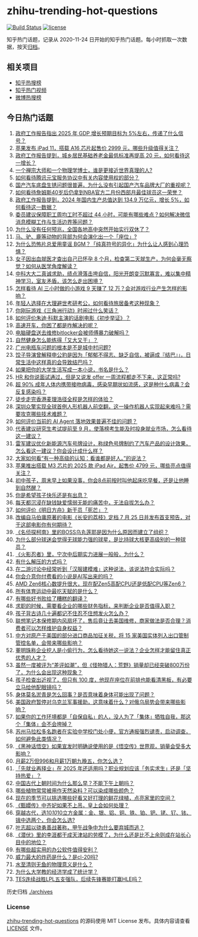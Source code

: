 # zhihu-trending-hot-questions

[![Build Status](https://github.com/justjavac/zhihu-trending-hot-questions/workflows/ci/badge.svg?branch=master)](https://github.com/justjavac/zhihu-trending-hot-questions/actions)
[![license](https://img.shields.io/github/license/justjavac/zhihu-trending-hot-questions)](https://github.com/justjavac/zhihu-trending-hot-questions/blob/master/LICENSE)

知乎热门话题，记录从 2020-11-24
日开始的知乎热门话题。每小时抓取一次数据，按天[归档](./archives)。

## 相关项目

- [知乎热搜榜](https://github.com/justjavac/zhihu-trending-top-search)
- [知乎热门视频](https://github.com/justjavac/zhihu-trending-hot-video)
- [微博热搜榜](https://github.com/justjavac/weibo-trending-hot-search)

## 今日热门话题

<!-- BEGIN -->
<!-- 最后更新时间 Wed Mar 05 2025 11:22:42 GMT+0800 (China Standard Time) -->

1. [政府工作报告指出 2025 年 GDP 增长预期目标为 5%左右，传递了什么信号？](https://www.zhihu.com/question/14099771798)
1. [苹果发布 iPad 11，搭载 A16 芯片起售价 2999 元，哪些升级值得关注？](https://www.zhihu.com/question/14070686016)
1. [政府工作报告提到，城乡居民基础养老金最低标准再提高 20 元，如何看待这一增长？](https://www.zhihu.com/question/14102823600)
1. [一个禅宗大师和一个物理学博士，谁是更接近世界真理的人?](https://www.zhihu.com/question/13477985488)
1. [如何看待腾讯元宝服务协议中有关内容使用权的部分？](https://www.zhihu.com/question/13745075789)
1. [国产汽车底盘生锈问题很普遍，为什么没有引起国产汽车品牌大厂的重视呢？](https://www.zhihu.com/question/1411270721)
1. [如何看待詹姆斯40岁后仍拿到NBA官方二月份西部月最佳球员这一荣誉？](https://www.zhihu.com/question/14083472515)
1. [政府工作报告提到，2024 年国内生产总值达到 134.9 万亿元，增长 5%，如何看待这一数据？](https://www.zhihu.com/question/14098596015)
1. [委员建议保障职工周均工时不超过 44 小时，可能有哪些难点？如何解决微信消息模糊工作与生活边界等问题？](https://www.zhihu.com/question/14092748037)
1. [为什么没有任何预兆，全国各地高中突然开始实行双休了？](https://www.zhihu.com/question/13959562576)
1. [马、驴、鹿等动物的背部为何会演化出一个「座位」?](https://www.zhihu.com/question/13732515026)
1. [为什么恐怖片总爱用童谣 BGM？「纯真符号的异化」为什么让人感到心理恐惧？](https://www.zhihu.com/question/13321420564)
1. [女子因出血就医才查出自己已怀孕 8 个月，检查第二天就生产，为何会毫无察觉？如何从医学角度解读？](https://www.zhihu.com/question/14012249111)
1. [中科大大二真诚求助，绩点滑落击垮自信，阳光开朗变沉默寡言，难以集中精神学习，室友矛盾，该怎么走出困境？](https://www.zhihu.com/question/13878436765)
1. [怎样看待 AI 三小时做的小游戏 9 天赚了 12 万？会对游戏行业产生怎样的影响？](https://www.zhihu.com/question/14003476657)
1. [年轻人选择在大理避世考研考公，如何看待旅居备考这种现象？](https://www.zhihu.com/question/13574032833)
1. [你刚玩游戏《三角洲行动》时闹过什么笑话？](https://www.zhihu.com/question/13193363279)
1. [如何评价朱迪·科默主演的话剧电影《初步举证》？](https://www.zhihu.com/question/528054910)
1. [高速开车，你困了都是咋解决的呢？](https://www.zhihu.com/question/12185940208)
1. [电脑硬盘送去维修bitlocker会被师傅暴力破解吗？](https://www.zhihu.com/question/10752870590)
1. [自然健身怎么能练得「又大又干」？](https://www.zhihu.com/question/13664551042)
1. [广州电瓶车问题的根本是不是城中村问题?](https://www.zhihu.com/question/1805861128)
1. [饺子导演曾解释申公豹是因为「郁郁不得志、缺乏自信，被逼成『结巴』」，日常生活中这样真的会导致结巴吗？](https://www.zhihu.com/question/12098893724)
1. [如果把你的大学生活写成一本小说，书名是什么？](https://www.zhihu.com/question/13184216984)
1. [HR 和你说面试通过，但是又说发 offer 一周流程都走不下来，这正常吗?](https://www.zhihu.com/question/13665922389)
1. [超 90% 成年人体内携带接吻病毒，感染早期状如流感，这是种什么病毒？会反复感染吗？](https://www.zhihu.com/question/12283628028)
1. [徒步走完香港麦理浩径全程是怎样的体验？](https://www.zhihu.com/question/36189869)
1. [深圳众擎实现全球首例人形机器人前空翻，这一操作机器人实现起来难吗？需要攻克哪些技术难题？](https://www.zhihu.com/question/13205823990)
1. [如何评价当前的 AI Agent 落地效果普遍不佳的问题？](https://www.zhihu.com/question/13476251758)
1. [代表建议研究生考试提前至 9 月，使落榜考生能及时投身就业市场，怎么看待这一建议？](https://www.zhihu.com/question/14033860499)
1. [雷军建议优化新能源汽车号牌设计，称绿色号牌制约了汽车产品的设计效果，怎么看这一建议？你会设计成什么样？](https://www.zhihu.com/question/14007440808)
1. [大家如何看“有一种高级的认知：看谁都是好人。”的说法？](https://www.zhihu.com/question/10483674959)
1. [苹果推出搭载 M3 芯片的 2025 款 iPad Air，起售价 4799 元，哪些亮点值得关注？](https://www.zhihu.com/question/14068872895)
1. [初中孩子，周末早上如果没事，你会8点前按时叫他起床吃早餐，还是让他睡到自然醒？](https://www.zhihu.com/question/13640952691)
1. [你是希望孩子快乐还是有出息？](https://www.zhihu.com/question/13372056426)
1. [每天都沉浸在缺钱缺爱懦弱无能的痛苦中，无法自拔怎么办？](https://www.zhihu.com/question/7415615962)
1. [如何评价《明日方舟》新干员「死芒」？](https://www.zhihu.com/question/13909780761)
1. [改编自马伯庸原著的电影《长安的荔枝》定档 7 月 25 日并发布首支预告，对于这部电影你有何期待？](https://www.zhihu.com/question/13898908129)
1. [《名侦探柯南》里的BOSS乌丸莲耶是因为什么原因而建立了组织？](https://www.zhihu.com/question/302887170)
1. [为什么部分球迷会觉得无球能力强的球星，是比持球大核更高级别的一种球员？](https://www.zhihu.com/question/13848283724)
1. [《火影忍者》里，宁次中后期实力进展一般般，为什么？](https://www.zhihu.com/question/509718484)
1. [有什么解压的方式吗？](https://www.zhihu.com/question/9383037344)
1. [在二游讨论中经常听到「汉服建模难」这种说法，该说法符合实际吗？](https://www.zhihu.com/question/13271901845)
1. [你会介意你付费看的小说是AI写出来的吗？](https://www.zhihu.com/question/13420949085)
1. [AMD Zen6核心数提升很大，现在配Zen5高配CPU还是低配CPU等Zen6？](https://www.zhihu.com/question/13179579497)
1. [所有体育运动中最吃天赋的是什么？](https://www.zhihu.com/question/477210375)
1. [有哪些好书败给了糟糕的翻译？](https://www.zhihu.com/question/36278156)
1. [求职的时候，需要看企业的哪些财务指标，来判断企业是否值得入职？](https://www.zhihu.com/question/13492548103)
1. [孩子背古诗几十遍都记不住忍不住想发火怎么办？](https://www.zhihu.com/question/13586350984)
1. [联想笔记本保修期内风扇坏了，售后竟让去美国维修，商家做法是否合理？消费者可以怎样维护自身权益？](https://www.zhihu.com/question/13190941666)
1. [中方对原产于美国的部分进口商品加征关税，将 15 家美国实体列入出口管制管控名单，会带来哪些影响？](https://www.zhihu.com/question/14020316666)
1. [董明珠称企业挖人是小偷行为，怎么看待她这一说法？企业怎样才能留住真正优秀的人才？](https://www.zhihu.com/question/14000692211)
1. [虽然一度被评为“差评如潮”，但《怪物猎人：荒野》销量却已经突破800万份了，为什么会出现这种现象？](https://www.zhihu.com/question/14045708552)
1. [孩子检查出近视了，但只有 100 度，他现在座位在前排也能看清黑板，有必要立马给他配眼镜吗？](https://www.zhihu.com/question/13205976944)
1. [身体莫名淤青是怎么回事？是否意味着身体可能出现了问题？](https://www.zhihu.com/question/13427820865)
1. [美国政府暂停对乌克兰军事援助，这意味着什么？对俄乌局势会带来哪些影响？](https://www.zhihu.com/question/13993053637)
1. [如果你的工作环境都是「自保自私」的人，没人为了「集体」牺牲自我，那这个「集体」会不会垮掉？](https://www.zhihu.com/question/12205519723)
1. [苏州马拉松多名跑者在实验中学校门处小便，官方通报强烈谴责，启动调查，如何避免此类情况？](https://www.zhihu.com/question/13929810179)
1. [《黑神话悟空》如果宣发时明确说使用的是《悟空传》世界观，销量会受多大影响？](https://www.zhihu.com/question/13895502754)
1. [月薪2万但996和月薪1万朝九晚五，你怎么选？](https://www.zhihu.com/question/13912065265)
1. [「先就业再择业」在 2025 年还适用吗？职业规划应该「务实求生」还是「坚持热爱」？](https://www.zhihu.com/question/13658285176)
1. [中国古代上朝时间为什么那么早？不能下午上朝吗？](https://www.zhihu.com/question/454170787)
1. [哪些植物常常被用作天然染料？可以染成哪些颜色？](https://www.zhihu.com/question/13545331982)
1. [现在的季节可以挑选哪些好看又好打理的鲜花绿植，点亮家里的空间？](https://www.zhihu.com/question/12827317809)
1. [《甄嬛传》中齐妃如果不上吊，皇上会如何处理？](https://www.zhihu.com/question/665602969)
1. [穿越古代，选10*10*10立方金属：金、银、铝、铜、铁、铂、钯、铑、钌、铱、锇中选两个，你会怎么选?](https://www.zhihu.com/question/13620268281)
1. [叶志超以骁勇善战著称，甲午战争中为什么要弃城而逃？](https://www.zhihu.com/question/498756201)
1. [《潜伏》里的李涯都干成天津站的劳模了，为什么还是比不上余则成在站长心目中的地位？](https://www.zhihu.com/question/2416589498)
1. [有哪些超实用的办公软件值得安利？](https://www.zhihu.com/question/638148810)
1. [威力最大的炸药是什么？是cl-20吗?](https://www.zhihu.com/question/647476732)
1. [水至清则无鱼的物理意义是什么？](https://www.zhihu.com/question/12893394441)
1. [为什么大学教的经济学成了统计学？](https://www.zhihu.com/question/13874001016)
1. [TES连续战胜LPL五支强队，后续先锋赛能打赢HLE吗？](https://www.zhihu.com/question/13846177107)

<!-- END -->

历史归档 [./archives](./archives)

### License

[zhihu-trending-hot-questions](https://github.com/justjavac/zhihu-trending-hot-questions)
的源码使用 MIT License 发布。具体内容请查看 [LICENSE](./LICENSE) 文件。
